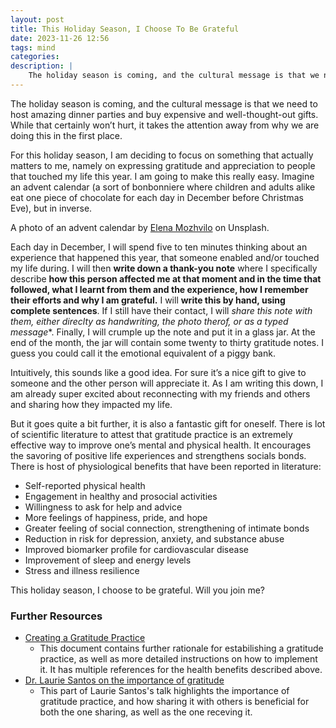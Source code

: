 ```yaml
---
layout: post
title: This Holiday Season, I Choose To Be Grateful
date: 2023-11-26 12:56
tags: mind
categories:
description: |
    The holiday season is coming, and the cultural message is that we need to host amazing dinner parties and buy expensive and intricate thought-out gifts. While that certainly won’t hurt, it takes the attention away from why we are doing this in the first place.
---
```


The holiday season is coming, and the cultural message is that we need to host amazing dinner parties and buy expensive and well-thought-out gifts. While that certainly won’t hurt, it takes the attention away from why we are doing this in the first place.

For this holiday season, I am deciding to focus on something that actually matters to me, namely on expressing gratitude and appreciation to people that touched my life this year. I am going to make this really easy. Imagine an advent calendar (a sort of bonbonniere where children and adults alike eat one piece of chocolate for each day in December before Christmas Eve), but in inverse.

<div class="img_row">
	<img class="col three" src="{{ site.baseurl }}/img/adventcalendar.jpg" alt="" title="Header"/>
</div>
<div class="col three caption">
A photo of an advent calendar by <a href="https://unsplash.com/@miracleday?utm_content=creditCopyText&utm_medium=referral&utm_source=unsplash">Elena Mozhvilo</a> on Unsplash.
</div>

Each day in December, I will spend five to ten minutes thinking about an experience that happened this year, that someone enabled and/or touched my life during. I will then **write down a thank-you note** where I specifically describe **how this person affected me at that moment and in the time that followed, what I learnt from them and the experience, how I remember their efforts and why I am grateful.** I will **write this by hand, using complete sentences**. If I still have their contact, I will **share this note with them*, either direclty as handwriting, the photo therof, or as a typed message**. Finally, I will crumple up the note and put it in a glass jar. At the end of the month, the jar will contain some twenty to thirty gratitude notes. I guess you could call it the emotional equivalent of a piggy bank.

Intuitively, this sounds like a good idea. For sure it’s a nice gift to give to someone and the other person will appreciate it. As I am writing this down, I am already super excited about reconnecting with my friends and others and sharing how they impacted my life.

But it goes quite a bit further, it is also a fantastic gift for oneself. There is lot of scientific literature to attest that gratitude practice is an extremely effective way to improve one’s mental and physical health. It encourages the savoring of positive life experiences and strengthens socials bonds. There is host of physiological benefits that have been reported in literature:

* Self-reported physical health
* Engagement in healthy and prosocial activities
* Willingness to ask for help and advice
* More feelings of happiness, pride, and hope
* Greater feeling of social connection, strengthening of intimate bonds
* Reduction in risk for depression, anxiety, and substance abuse
* Improved biomarker profile for cardiovascular disease
* Improvement of sleep and energy levels
* Stress and illness resilience


This holiday season, I choose to be grateful. Will you join me?

### Further Resources
* [Creating a Gratitude Practice](https://www.va.gov/WHOLEHEALTHLIBRARY/tools/creating-gratitude-practice.asp)
  * This document contains further rationale for estabilishing a gratitude practice, as well as more detailed instructions on how to implement it. It has multiple references for the health benefits described above.
* [Dr. Laurie Santos on the importance of gratitude]( https://youtu.be/ZizdB0TgAVM?si=Lms7EVbikBXPU1PH&t=1922)
  * This part of Laurie Santos's talk highlights the importance of gratitude practice, and how sharing it with others is beneficial for both the one sharing, as well as the one receving it.
